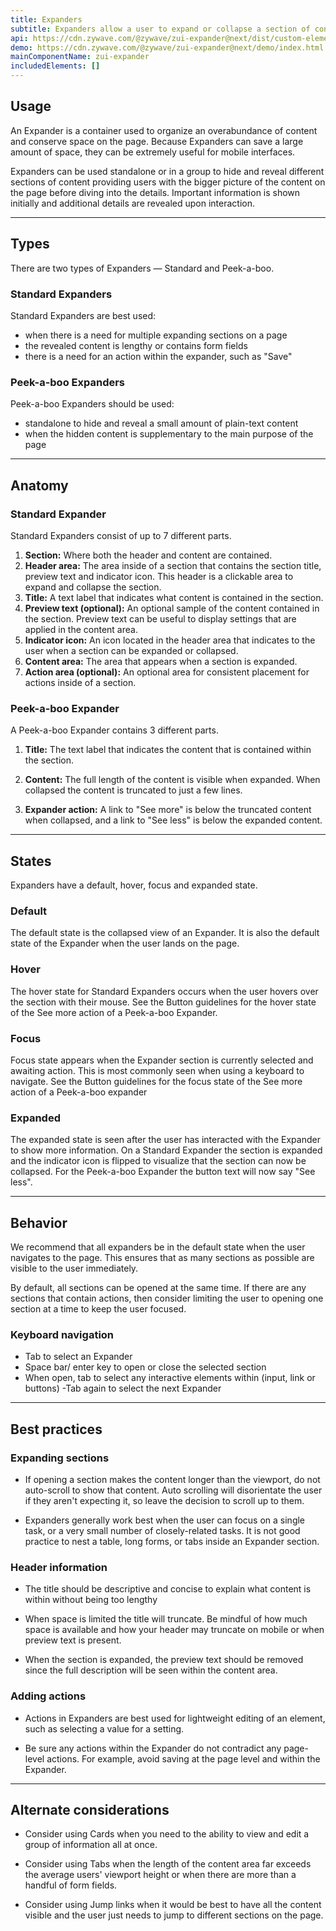 ```yaml
---
title: Expanders
subtitle: Expanders allow a user to expand or collapse a section of content
api: https://cdn.zywave.com/@zywave/zui-expander@next/dist/custom-elements.json
demo: https://cdn.zywave.com/@zywave/zui-expander@next/demo/index.html
mainComponentName: zui-expander
includedElements: []
---
```

## Usage

An Expander is a container used to organize an overabundance of content and conserve space on the page. Because Expanders can save a large amount of space, they can be extremely useful for mobile interfaces.

Expanders can be used standalone or in a group to hide and reveal different sections of content providing users with the bigger picture of the content on the page before diving into the details. Important information is shown initially and additional details are revealed upon interaction.  

- - -

## Types

There are two types of Expanders — Standard and Peek-a-boo. 

### Standard Expanders

Standard Expanders are best used:
- when there is a need for multiple expanding sections on a page
- the revealed content is lengthy or contains form fields
- there is a need for an action within the expander, such as "Save"

<docs-spacer size= "small"></docs-spacer>

### Peek-a-boo Expanders

Peek-a-boo Expanders should be used:
- standalone to hide and reveal a small amount of plain-text content
- when the hidden content is supplementary to the main purpose of the page



- - -

## Anatomy

### Standard Expander

Standard Expanders consist of up to 7 different parts. 

1. **Section:** Where both the header and content are contained.
2. **Header area:** The area inside of a section that contains the section title, preview text and indicator icon. This header is a clickable area to expand and collapse the section. 
3. **Title:** A text label that indicates what content is contained in the section.
4. **Preview text (optional):**  An optional sample of the content contained in the section. Preview text can be useful to display settings that are applied in the content area. 
5. **Indicator icon:** An icon located in the header area that indicates to the user when a section can be expanded or collapsed. 
6. **Content area:** The area that appears when a section is expanded.
7. **Action area (optional):** An optional area for consistent placement for actions inside of a section.

<docs-spacer size="small"></docs-spacer>

### Peek-a-boo Expander

A Peek-a-boo Expander contains 3 different parts.

1. **Title:** The text label that indicates the content that is contained within the section. 

2. **Content:** The full length of the content is visible when expanded. When collapsed the content is truncated to just a few lines. 

3. **Expander action:** A link to "See more" is below the truncated content when collapsed, and a link to "See less" is below the expanded content. 

- - -

## States

Expanders have a default, hover, focus and expanded state.

### Default
The default state is the collapsed view of an Expander. It is also the default state of the Expander when the user lands on the page. 

### Hover
The hover state for Standard Expanders occurs when the user hovers over the section with their mouse. See the Button guidelines for the hover state of the See more action of a Peek-a-boo Expander.

### Focus
Focus state appears when the Expander section is currently selected and awaiting action. This is most commonly seen when using a keyboard to navigate. See the Button guidelines for the focus state of the See more action of a Peek-a-boo expander

### Expanded
The expanded state is seen after the user has interacted with the Expander to show more information. On a Standard Expander the section is expanded and the indicator icon is flipped to visualize that the section can now be collapsed. For the Peek-a-boo Expander the button text will now say "See less". 

- - -

## Behavior 

We recommend that all expanders be in the default state when the user navigates to the page. This ensures that as many sections as possible are visible to the user immediately. 

By default, all sections can be opened at the same time. If there are any sections that contain actions, then consider limiting the user to opening one section at a time to keep the user focused. 



### Keyboard navigation
- Tab to select an Expander
- Space bar/ enter key to open or close the selected section
- When open, tab to select any interactive elements within (input, link or buttons)
-Tab again to select the next Expander


---


## Best practices

### Expanding sections
- If opening a section makes the content longer than the viewport, do not auto-scroll to show that content. Auto scrolling will disorientate the user if they aren't expecting it, so leave the decision to scroll up to them.


- Expanders generally work best when the user can focus on a single task, or a very small number of closely-related tasks. It is not good practice to nest a table, long forms, or tabs inside an Expander section.
<docs-spacer size= "small"></docs-spacer>



### Header information
- The title should be descriptive and concise to explain what content is within without being too lengthy
- When space is limited the title will truncate. Be mindful of how much space is available and how your header may truncate on mobile or when preview text is present. 

- When the section is expanded, the preview text should be removed since the full description will be seen within the content area.  
<docs-spacer size= "small"></docs-spacer>


### Adding actions
- Actions in Expanders are best used for lightweight editing of an element, such as selecting a value for a setting.

- Be sure any actions within the Expander do not contradict any page-level actions. For example, avoid saving at the page level and within the Expander. 

- - -

## Alternate considerations

- Consider using Cards when you need to the ability to view and edit a group of information all at once. 

- Consider using Tabs when the length of the content area far exceeds the average users' viewport height or when there are more than a handful of form fields. 
- Consider using Jump links when it would be best to have all the content visible and the user just needs to jump to different sections on the page.